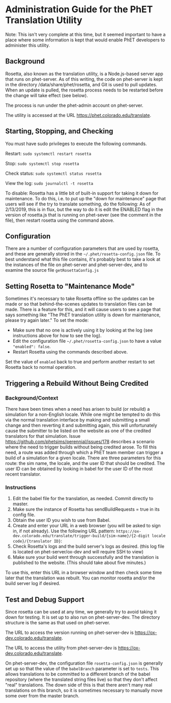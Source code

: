 Administration Guide for the PhET Translation Utility
=====================================================

Note: This isn't very complete at this time, but it seemed important to have a place where some information is kept that
would enable PhET developers to administer this utility.

Background
----------

Rosetta, also known as the translation utility, is a Node.js-based server app that runs on phet-server. As of this
writing, the code on phet-server is kept in the directory /data/share/phet/rosetta, and Git is used to pull updates.  
When an update is pulled, the rosetta process needs to be restarted before the change will take effect (see below).

The process is run under the phet-admin account on phet-server.

The utility is accessed at the URL https://phet.colorado.edu/translate.

Starting, Stopping, and Checking
--------------------------------

You must have sudo privileges to execute the following commands.

Restart:
`sudo systemctl restart rosetta`

Stop:
`sudo systemctl stop rosetta`

Check status:
`sudo systemctl status rosetta`

View the log:
`sudo journalctl -t rosetta`

To disable: 
Rosetta has a little bit of built-in support for taking it down for maintenance. To do this, i.e. to put up the "down
for maintenance" page that users will see if the try to translate something, do the following: As of 2/13/2019, this is
in flux, but the way to do it is edit the ENABLED flag in the version of rosetta.js that is running on phet-sever (see
the comment in the file), then restart rosetta using the command above.

Configuration
-------------

There are a number of configuration parameters that are used by rosetta, and these are generally stored in the
`~/.phet/rosetta-config.json` file. To best understand what this file contains, it's probably best to take a look at
the instances of the file on phet-server and phet-server-dev, and to examine the source file `getRosettaConfig.js`

Setting Rosetta to "Maintenance Mode"
-------------------------------------

Sometimes it's necessary to take Rosetta offline so the updates can be made or so that behind-the-scenes updates to
translation files can be made. There is a feature for this, and it will cause users to see a page that says something
like "The PhET translation utility is down for maintenance, please try again later." To set the mode:

+ Make sure that no one is actively using it by looking at the log (see instructions above for how to see the log).
+ Edit the configuration file `~/.phet/rosetta-config.json` to have a value `"enabled": false`.
+ Restart Rosetta using the commands described above.

Set the value of `enabled` back to true and perform another restart to set Rosetta back to normal operation.

Triggering a Rebuild Without Being Credited
-------------------------------------------

### Background/Context

There have been times when a need has arisen to build (or rebuild) a simulation for a non-English locale. While one
might be tempted to do this via the normal translation interface by making and submitting a small change and then
reverting it and submitting again, this will unfortunately cause the submitter to be listed on the website as one of
the credited translators for that simulation. Issue https://github.com/phetsims/perennial/issues/178 describes a
scenario where the need to trigger builds without being credited arose. To fill this need, a route was added through
which a PhET team member can trigger a build of a simulation for a given locale. There are three parameters for this
route: the sim name, the locale, and the user ID that should be credited. The user ID can be obtained by looking in
babel for the user ID of the most recent translator.

### Instructions

1. Edit the babel file for the translation, as needed. Commit directly to master.
2. Make sure the instance of Rosetta has sendBuildRequests = true in its config file.
3. Obtain the user ID you wish to use from Babel.
4. Create and enter your URL in a web browser (you will be asked to sign in, if not already). Use the following URL pattern:
   `https://ox-dev.colorado.edu/translate/trigger-build/{sim-name}/{2-digit locale code}/{translator ID}`: 
5. Check Rosetta's logs and the build server's logs as desired. (this log file is located on phet-server/ox-dev and will require SSH to view)
6. Make sure your build went through successfully and the translation is published to the website. (This should take about five minutes.)

To use this, enter this URL in a browser window and then check some time later that the translation was rebuilt. You
can monitor rosetta and/or the build server log if desired.

Test and Debug Support
----------------------

Since rosetta can be used at any time, we generally try to avoid taking it down for testing. It is set up to also run
on phet-server-dev. The directory structure is the same as that used on phet-server.

The URL to access the version running on phet-server-dev is https://ox-dev.colorado.edu/translate.

The URL to access the utility from phet-server-dev is https://ox-dev.colorado.edu/translate.

On phet-server-dev, the configuration file `rosetta-config.json` is generally set up so that the value of the 
`babelBranch` parameter is set to `tests`. This allows translations to be committed to a different branch of
the babel repository (where the translated string files live) so that they don't affect "real" translations. The down
side of this is that there aren't many real translations on this branch, so it is sometimes necessary to manually move
some over from the master branch.
